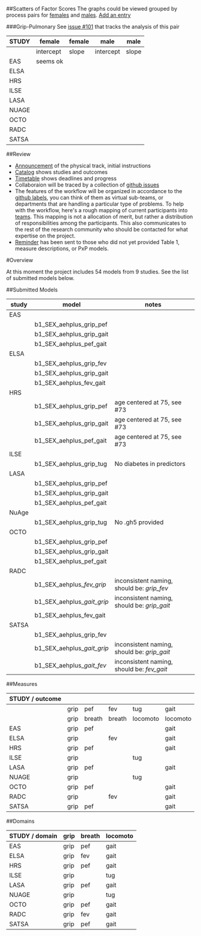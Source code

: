 ##Scatters of Factor Scores
The graphs could be viewed grouped by process pairs for [females](https://github.com/IALSA/IALSA-2015-Portland/blob/master/reports/physical/scatter_matrix/figure_rmd/by_process_pair.md) and [males](https://github.com/IALSA/IALSA-2015-Portland/blob/master/reports/physical/scatter_matrix/figure_rmd_male/by_process_pair.md). [Add an entry](https://github.com/IALSA/IALSA-2015-Portland/edit/master/projects/physical/README.md)

###Grip-Pulmonary
 See [issue #101](https://github.com/IALSA/IALSA-2015-Portland/issues/101) that tracks the analysis of this pair
 
|STUDY|female     |female| male     | male |
|-----|-----------|------|----------|------|  
|     |intercept  |slope | intercept| slope|  
|EAS  |seems ok |   |   |   |  
|ELSA |   |   |   |   |  
|HRS  |   |   |   |   |  
|ILSE |   |   |   |   |  
|LASA |   |   |   |   |  
|NUAGE|   |   |   |   |  
|OCTO |   |   |   |   |  
|RADC |   |   |   |   |  
|SATSA|   |   |   |   |   


##Review  

- [Announcement](./announce.md) of the physical track, initial instructions
- [Catalog](./catalog.md) shows studies and outcomes
- [Timetable](./timetable.md)  shows deadlines and progress
- Collaboraion will be traced by a collection of [github issues](https://github.com/IALSA/IALSA-2015-Portland/milestones/PxP%20-%20Physical)   
- The features of the workflow will be organized in accordance to the  [github labels](../github_labels.md), you can think of them as virtual sub-teams, or departments that are handling a particular type of problems.  To help with the workflow, here's a rough mapping of current participants into [teams](../physical/teams.md). This mapping is not a allocation of merit, but rather a distribution of responsibilities among the participants. This also communicates to the rest of the research community who should be contacted for what expertise on the project.   
- [Reminder](../../projects/physical/reminder_160915.md) has been sent to those who did not yet provided Table 1, measure descriptions, or PxP models. 


#Overview

At this moment the project includes 54 models from 9 studies. See the list of submitted models below.

##Submitted Models

|study  | model | notes |    
|---|---|---|    
|EAS|   | |  
|   |b1_SEX_aehplus_grip_pef |  |   
|   |b1_SEX_aehplus_grip_gait| |   
|   |b1_SEX_aehplus_pef_gait|  |   
|ELSA|   | |   
|   |b1_SEX_aehplus_grip_fev | |  
|   |b1_SEX_aehplus_grip_gait | |  
|   |b1_SEX_aehplus_fev_gait | |  
|HRS|   | |  
|   |b1_SEX_aehplus_grip_pef |age centered at 75, see  #73 |  
|   |b1_SEX_aehplus_grip_gait|age centered at 75, see  #73|  
|   |b1_SEX_aehplus_pef_gait |age centered at 75, see  #73 |  
|ILSE|   | |  
|   |b1_SEX_aehplus_grip_tug |No diabetes in predictors|  
|LASA|   | |  
|   |b1_SEX_aehplus_grip_pef | |  
|   |b1_SEX_aehplus_grip_gait| |  
|   |b1_SEX_aehplus_pef_gait | |  
|NuAge|   | |  
|   |b1_SEX_aehplus_grip_tug | No .gh5 provided |  
|OCTO|   | |  
|   |b1_SEX_aehplus_grip_pef | |  
|   |b1_SEX_aehplus_grip_gait| |  
|   |b1_SEX_aehplus_pef_gait | |  
|RADC|   | |  
|   |b1_SEX_aehplus_*fev_grip* | inconsistent naming, should be: *grip_fev* |  
|   |b1_SEX_aehplus_*gait_grip*| inconsistent naming, should be: *grip_gait*|  
|   |b1_SEX_aehplus_fev_gait | |  
|SATSA|   | |  
|   |b1_SEX_aehplus_grip_fev |  |  
|   |b1_SEX_aehplus_*gait_grip* | inconsistent naming, should be: *grip_gait* |  
|   |b1_SEX_aehplus_*gait_fev*| inconsistent naming, should be: *fev_gait*  |  

##Measures

| STUDY / outcome |  | |  | | |   
|---|---|---|---|---|---|
|   |grip|pef|fev|tug|gait|
|   |grip|breath|breath|locomoto|locomoto|
| EAS  |grip|pef|   |   |gait|  
| ELSA |grip|   |fev|   |gait|  
| HRS  |grip|pef|   |   |gait|  
| ILSE |grip|   |   |tug|    |  
| LASA |grip|pef|   |   |gait|  
| NUAGE|grip|   |   |tug|    |   
| OCTO |grip|pef|   |   |gait| 
| RADC |grip|   |fev|   |gait|  
| SATSA|grip|pef|   |   |gait|  
	
	
	
##Domains
	
| STUDY / domain  |grip  |breath | locomoto |   
|---|---|---|---|
| EAS  |grip|pef|gait|  
| ELSA |grip|fev|gait|  
| HRS  |grip|pef|gait|  
| ILSE |grip|   |tug |
| LASA |grip|pef|gait|  
| NUAGE|grip|   |tug |
| OCTO |grip|pef|gait| 
| RADC |grip|fev|gait|  
| SATSA|grip|pef|gait|  







